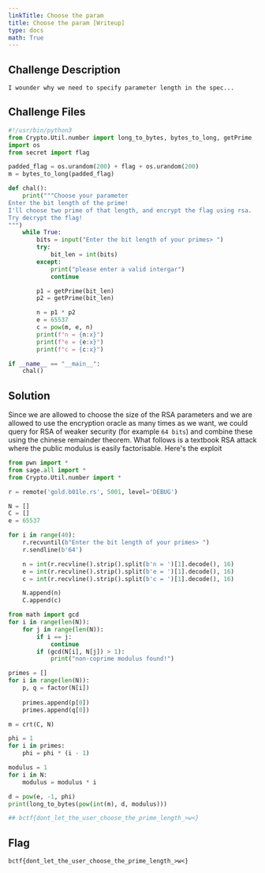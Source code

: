 ```yaml
---
linkTitle: Choose the param
title: Choose the param [Writeup]
type: docs
math: True
---
```

## Challenge Description

```
I wounder why we need to specify parameter length in the spec...
```
## Challenge Files
```python 
#!/usr/bin/python3
from Crypto.Util.number import long_to_bytes, bytes_to_long, getPrime
import os
from secret import flag

padded_flag = os.urandom(200) + flag + os.urandom(200)
m = bytes_to_long(padded_flag)

def chal():
    print("""Choose your parameter
Enter the bit length of the prime!
I'll choose two prime of that length, and encrypt the flag using rsa.
Try decrypt the flag!    
""")
    while True:
        bits = input("Enter the bit length of your primes> ")
        try:
            bit_len = int(bits)
        except:
            print("please enter a valid intergar")
            continue

        p1 = getPrime(bit_len)
        p2 = getPrime(bit_len)

        n = p1 * p2
        e = 65537
        c = pow(m, e, n)
        print(f"n = {n:x}")
        print(f"e = {e:x}")
        print(f"c = {c:x}")

if __name__ == "__main__":
    chal()

```
## Solution
Since we are allowed to choose the size of the RSA parameters and we are allowed to use the encryption oracle as many times as we want, we could query for RSA of weaker security (for example `64 bits`) and combine these using the chinese remainder theorem. What follows is a textbook RSA attack where the public modulus is easily factorisable. Here's the exploit

```python
from pwn import *
from sage.all import *
from Crypto.Util.number import *

r = remote('gold.b01le.rs', 5001, level='DEBUG')

N = []
C = []
e = 65537

for i in range(40):
    r.recvuntil(b"Enter the bit length of your primes> ")
    r.sendline(b'64')

    n = int(r.recvline().strip().split(b'n = ')[1].decode(), 16)
    e = int(r.recvline().strip().split(b'e = ')[1].decode(), 16)
    c = int(r.recvline().strip().split(b'c = ')[1].decode(), 16)

    N.append(n)
    C.append(c)

from math import gcd
for i in range(len(N)):
    for j in range(len(N)):
        if i == j:
            continue
        if (gcd(N[i], N[j]) > 1):
            print("non-coprime modulus found!")

primes = []
for i in range(len(N)):
    p, q = factor(N[i])
    
    primes.append(p[0])
    primes.append(q[0])

m = crt(C, N)

phi = 1
for i in primes:
    phi = phi * (i - 1)

modulus = 1
for i in N:
    modulus = modulus * i

d = pow(e, -1, phi)
print(long_to_bytes(pow(int(m), d, modulus)))

## bctf{dont_let_the_user_choose_the_prime_length_>w<}
```

## Flag
```
bctf{dont_let_the_user_choose_the_prime_length_>w<}
```
